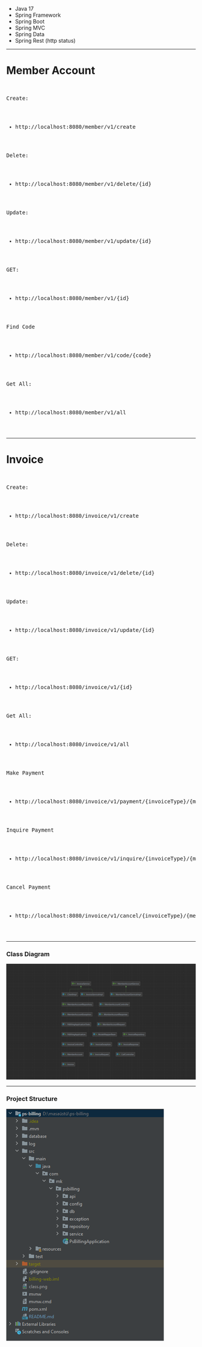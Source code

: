 - Java 17
- Spring Framework
- Spring Boot
- Spring MVC
- Spring Data
- Spring Rest (http status)

<hr>
 <h1>Member Account</h1>
<pre>

Create:
- http://localhost:8080/member/v1/create

 Delete:
- http://localhost:8080/member/v1/delete/{id}

 Update:
- http://localhost:8080/member/v1/update/{id}

 GET:
- http://localhost:8080/member/v1/{id}

 Find Code
- http://localhost:8080/member/v1/code/{code}

 Get All:
- http://localhost:8080/member/v1/all
</pre>

<hr>
 <h1>Invoice</h1>
<pre>

Create:
- http://localhost:8080/invoice/v1/create

Delete:
- http://localhost:8080/invoice/v1/delete/{id}

Update:
- http://localhost:8080/invoice/v1/update/{id}

GET:
- http://localhost:8080/invoice/v1/{id}

Get All:
- http://localhost:8080/invoice/v1/all

Make Payment 
- http://localhost:8080/invoice/v1/payment/{invoiceType}/{memberCode}/{amount}

Inquire Payment
- http://localhost:8080/invoice/v1/inquire/{invoiceType}/{memberCode}

Cancel Payment
- http://localhost:8080/invoice/v1/cancel/{invoiceType}/{memberCode}/{amount}
</pre>

<hr>

### Class Diagram
<img src="class.png">

<hr>

### Project Structure
<img src="project_structure.png">